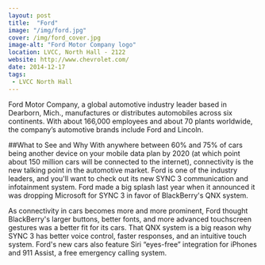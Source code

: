 ```yaml
---
layout: post
title:  "Ford"
image: "/img/ford.jpg"
cover: /img/ford_cover.jpg
image-alt: "Ford Motor Company logo"
location: LVCC, North Hall - 2122
website: http://www.chevrolet.com/
date: 2014-12-17
tags:
 - LVCC North Hall
---
```


Ford Motor Company, a global automotive industry leader based in Dearborn, Mich., manufactures or distributes automobiles across six continents. With about 166,000 employees and about 70 plants worldwide, the company’s automotive brands include Ford and Lincoln.

##What to See and Why
With anywhere between 60% and 75% of cars being another device on your mobile data plan by 2020 (at which point about 150 million cars will be connected to the internet), connectivity is the new talking point in the automotive market. Ford is one of the industry leaders, and you'll want to check out its new SYNC 3 communication and infotainment system. Ford made a big splash last year when it announced it was dropping Microsoft for SYNC 3 in favor of BlackBerry's QNX system. 

As connectivity in cars becomes more and more prominent, Ford thought BlackBerry's larger buttons, better fonts, and more advanced touchscreen gestures was a better fit for its cars. That QNX system is a big reason why SYNC 3 has better voice control, faster responses, and an intuitive touch system. Ford's new cars also feature Siri “eyes-free” integration for iPhones and 911 Assist, a free emergency calling system. 


